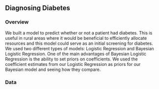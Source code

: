 ## Diagnosing Diabetes

### Overview
We built a model to predict whether or not a patient had diabetes.
This is useful in rural areas where it would be beneficial to efficiently allocate resources and this model could serve as an initial screening for diabetes. 
We used two different types of models: Logistic Regression and Bayesian Logistic Regression.
One of the main advantages of Bayesian Logistic Regression is the ability to set priors on coefficients.
We used the coefficient estimates from our Logistic Regression as priors for our Bayesian model and seeing how they compare.

### Data

